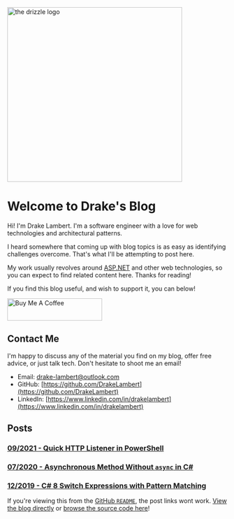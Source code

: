 <img src="/media/logo_transparent_cropped_text.png" alt="the drizzle logo" height="400"/>

# Welcome to Drake's Blog

Hi! I'm Drake Lambert. I'm a software engineer with a love for web technologies and architectural patterns.

I heard somewhere that coming up with blog topics is as easy as identifying challenges overcome. That's what I'll be attempting to post here.

My work usually revolves around [ASP.NET](https://dotnet.microsoft.com/apps/aspnet) and other web technologies, so you can expect to find related content here. Thanks for reading!

If you find this blog useful, and wish to support it, you can below!

<a href="https://www.buymeacoffee.com/drakelambert" target="_blank"><img src="https://cdn.buymeacoffee.com/buttons/default-blue.png" alt="Buy Me A Coffee" style="height: 51px !important;width: 217px !important;" ></a>

## Contact Me

I'm happy to discuss any of the material you find on my blog, offer free advice, or just talk tech. Don't hesitate to shoot me an email!

- Email: [drake-lambert@outlook.com](mailto:drake-lambert@outlook.com)
- GitHub: [https://github.com/DrakeLambert](https://github.com/DrakeLambert)
- LinkedIn: [https://www.linkedin.com/in/drakelambert](https://www.linkedin.com/in/drakelambert)

## Posts

### [09/2021 - Quick HTTP Listener in PowerShell](/2021/09/Quick-HTTP-Listener-in-PowerShell)

### [07/2020 - Asynchronous Method Without `async` in C#](/2020/07/Asynchronous-Method-Without-async-in-C%23)

### [12/2019 - C# 8 Switch Expressions with Pattern Matching](/2019/12/C%23-8-Switch-Expressions-with-Pattern-Matching)

If you're viewing this from the [GitHub `README`](https://github.com/DrakeLambert/the-drizzle), the post links wont work. [View the blog directly](https://drakelambert.dev/) or [browse the source code here](https://github.com/DrakeLambert/the-drizzle)!
